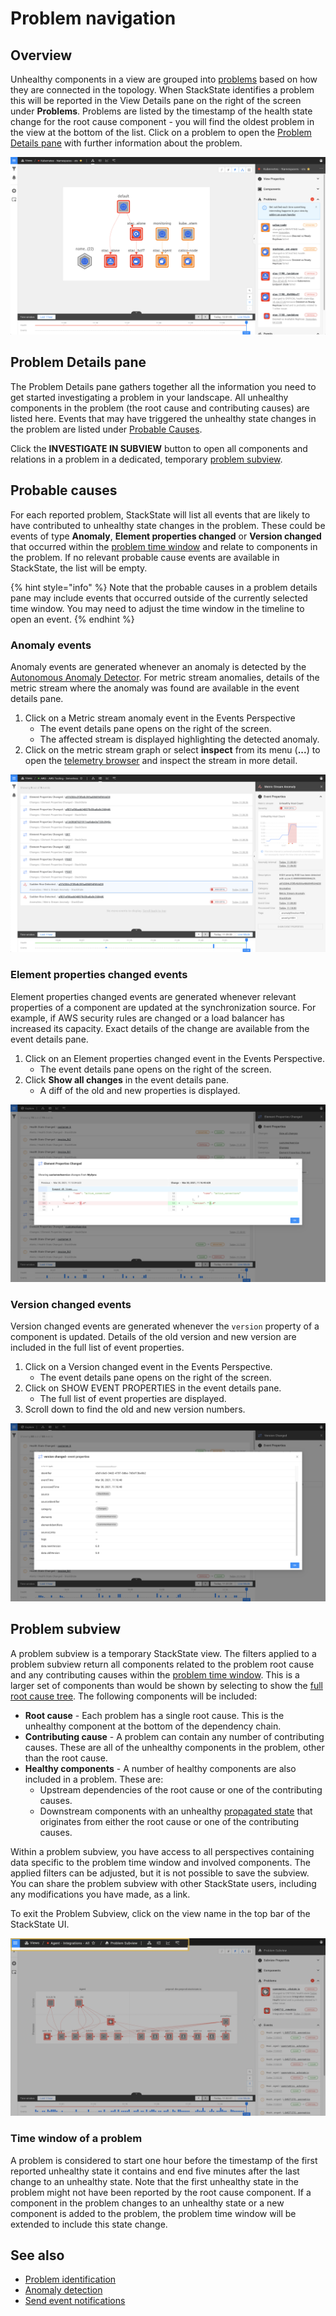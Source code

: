 # Problem navigation

## Overview

Unhealthy components in a view are grouped into [problems](/use/problem-investigation/problem_identification.md) based on how they are connected in the topology. When StackState identifies a problem this will be reported in the View Details pane on the right of the screen under **Problems**. Problems are listed by the timestamp of the health state change for the root cause component - you will find the oldest problem in the view at the bottom of the list. Click on a problem to open the [Problem Details pane](#problem-details-pane) with further information about the problem.

![View Details pane](/.gitbook/assets/v43_view_details_problems.png)

## Problem Details pane

The Problem Details pane gathers together all the information you need to get started investigating a problem in your landscape. All unhealthy components in the problem (the root cause and contributing causes) are listed here. Events that may have triggered the unhealthy state changes in the problem are listed under [Probable Causes](#probable-causes).

Click the **INVESTIGATE IN SUBVIEW** button to open all components and relations in a problem in a dedicated, temporary [problem subview](#problem-subview).

## Probable causes

For each reported problem, StackState will list all events that are likely to have contributed to unhealthy state changes in the problem. These could be events of type **Anomaly**, **Element properties changed** or **Version changed** that occurred within the [problem time window](/use/problem-investigation/problem_identification.md#time-window-of-a-problem) and relate to components in the problem. If no relevant probable cause events are available in StackState, the list will be empty.

{% hint style="info" %}
Note that the probable causes in a problem details pane may include events that occurred outside of the currently selected time window. You may need to adjust the time window in the timeline to open an event.
{% endhint %}

### Anomaly events

Anomaly events are generated whenever an anomaly is detected by the [Autonomous Anomaly Detector](/stackpacks/add-ons/aad.md). For metric stream anomalies, details of the metric stream where the anomaly was found are available in the event details pane.

1. Click on a Metric stream anomaly event in the Events Perspective
    - The event details pane opens on the right of the screen.
    - The affected stream is displayed highlighting the detected anomaly.
2. Click on the metric stream graph or select **inspect** from its menu (**...**) to open the [telemetry browser](/use/views/browse-telemetry.md) and inspect the stream in more detail.

![Metric stream anomaly event details](/.gitbook/assets/v43_event_metric_stream_anomaly.png) 

### Element properties changed events

Element properties changed events are generated whenever relevant properties of a component are updated at the synchronization source. For example, if AWS security rules are changed or a load balancer has increased its capacity. Exact details of the change are available from the event details pane.

1. Click on an Element properties changed event in the Events Perspective.
    - The event details pane opens on the right of the screen.
2. Click **Show all changes** in the event details pane.
    - A diff of the old and new properties is displayed.
    
![View all changes](/.gitbook/assets/v43_event_view_all_changes.png)

### Version changed events

Version changed events are generated whenever the `version` property of a component is updated. Details of the old version and new version are included in the full list of event properties.

1. Click on a Version changed event in the Events Perspective.
    - The event details pane opens on the right of the screen.
2. Click on SHOW EVENT PROPERTIES in the event details pane.
    - The full list of event properties are displayed.
3. Scroll down to find the old and new version numbers.

![Event properties - old and new version details](/.gitbook/assets/v43_event_properties_version_changed.png)

## Problem subview

A problem subview is a temporary StackState view. The filters applied to a problem subview return all components related to the problem root cause and any contributing causes within the [problem time window](#time-window-of-a-problem). This is a larger set of components than would be shown by selecting to show the [full root cause tree](/use/views/topology-perspective.md#root-cause-outside-current-view). The following components will be included:

* **Root cause** - Each problem has a single root cause. This is the unhealthy component at the bottom of the dependency chain.
* **Contributing cause** - A problem can contain any number of contributing causes. These are all of the unhealthy components in the problem, other than the root cause.
* **Healthy components** - A number of healthy components are also included in a problem. These are:
    - Upstream dependencies of the root cause or one of the contributing causes.
    - Downstream components with an unhealthy [propagated state](/configure/topology/propagation.md) that originates from either the root cause or one of the contributing causes.

Within a problem subview, you have access to all perspectives containing data specific to the problem time window and involved components. The applied filters can be adjusted, but it is not possible to save the subview. You can share the problem subview with other StackState users, including any modifications you have made, as a link.

To exit the Problem Subview, click on the view name in the top bar of the StackState UI.

![Breadcrumbs with view name](/.gitbook/assets/v43_problem_subview_breadcrumb.png)

### Time window of a problem

A problem is considered to start one hour before the timestamp of the first reported unhealthy state it contains and end five minutes after the last change to an unhealthy state. Note that the first unhealthy state in the problem might not have been reported by the root cause component. If a component in the problem changes to an unhealthy state or a new component is added to the problem, the problem time window will be extended to include this state change.

## See also

- [Problem identification](/use/problem-investigation/problem_identification.md)
- [Anomaly detection](/use/introduction-to-stackstate/anomaly-detection.md)
- [Send event notifications](/use/health-state-and-event-notifications/send-event-notifications.md)